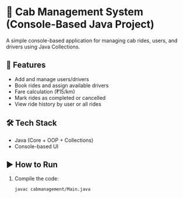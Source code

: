 # 🚖 Cab Management System (Console-Based Java Project)

A simple console-based application for managing cab rides, users, and drivers using Java Collections.

## 🧩 Features
- Add and manage users/drivers
- Book rides and assign available drivers
- Fare calculation (₹15/km)
- Mark rides as completed or cancelled
- View ride history by user or all rides

## 🛠 Tech Stack
- Java (Core + OOP + Collections)
- Console-based UI

## ▶️ How to Run
1. Compile the code:
   ```bash
   javac cabmanagement/Main.java
